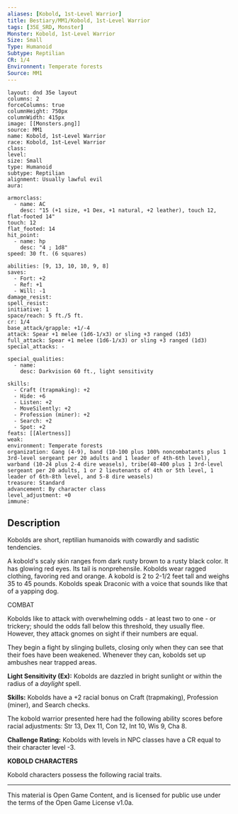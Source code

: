 ```yaml
---
aliases: [Kobold, 1st-Level Warrior]
title: Bestiary/MM1/Kobold, 1st-Level Warrior
tags: [35E_SRD, Monster]
Monster: Kobold, 1st-Level Warrior
Size: Small
Type: Humanoid
Subtype: Reptilian
CR: 1/4
Environnent: Temperate forests
Source: MM1
---
```


```statblock
layout: dnd 35e layout
columns: 2
forceColumns: true
columnHeight: 750px
columnWidth: 415px
image: [[Monsters.png]]
source: MM1
name: Kobold, 1st-Level Warrior
race: Kobold, 1st-Level Warrior
class: 
level: 
size: Small
type: Humanoid
subtype: Reptilian
alignment: Usually lawful evil
aura: 

armorclass:
  - name: AC
    desc: "15 (+1 size, +1 Dex, +1 natural, +2 leather), touch 12, flat-footed 14"
touch: 12
flat_footed: 14
hit_point:
  - name: hp
    desc: "4 ; 1d8"
speed: 30 ft. (6 squares)

abilities: [9, 13, 10, 10, 9, 8]
saves:
  - Fort: +2
  - Ref: +1
  - Will: -1
damage_resist: 
spell_resist: 
initiative: 1
space/reach: 5 ft./5 ft.
cr: 1/4
base_attack/grapple: +1/-4
attack: Spear +1 melee (1d6-1/x3) or sling +3 ranged (1d3)
full_attack: Spear +1 melee (1d6-1/x3) or sling +3 ranged (1d3)
special_attacks: -

special_qualities:
  - name: 
    desc: Darkvision 60 ft., light sensitivity

skills:
  - Craft (trapmaking): +2
  - Hide: +6
  - Listen: +2
  - MoveSilently: +2
  - Profession (miner): +2
  - Search: +2
  - Spot: +2
feats: [[Alertness]]
weak: 
environment: Temperate forests
organization: Gang (4-9), band (10-100 plus 100% noncombatants plus 1 3rd-level sergeant per 20 adults and 1 leader of 4th-6th level), warband (10-24 plus 2-4 dire weasels), tribe(40-400 plus 1 3rd-level sergeant per 20 adults, 1 or 2 lieutenants of 4th or 5th level, 1 leader of 6th-8th level, and 5-8 dire weasels)
treasure: Standard
advancement: By character class
level_adjustment: +0
immune: 
```

## Description

<p>Kobolds are short, reptilian humanoids with cowardly and sadistic tendencies.</p>
<p>A kobold's scaly skin ranges from dark rusty brown to a rusty black color. It has glowing red eyes. Its tail is nonprehensile. Kobolds wear ragged clothing, favoring red and orange. A kobold is 2 to 2-1/2 feet tall and weighs 35 to 45 pounds. Kobolds speak Draconic with a voice that sounds like that of a yapping dog.</p>
<p>COMBAT</p>
<p>Kobolds like to attack with overwhelming odds - at least two to one - or trickery; should the odds fall below this threshold, they usually flee. However, they attack gnomes on sight if their numbers are equal.</p>
<p>They begin a fight by slinging bullets, closing only when they can see that their foes have been weakened. Whenever they can, kobolds set up ambushes near trapped areas.</p>
<p>
            <b>Light Sensitivity (Ex):</b> Kobolds are dazzled in bright sunlight or within the radius of a <i>daylight</i> spell.</p>
<p>
            <b>Skills:</b> Kobolds have a +2 racial bonus on Craft (trapmaking), Profession (miner), and Search checks.</p>
<p>The kobold warrior presented here had the following ability scores before racial adjustments: Str 13, Dex 11, Con 12, Int 10, Wis 9, Cha 8.</p>
<p>
            <b>Challenge Rating:</b> Kobolds with levels in NPC classes have a CR equal to their character level -3.</p>
<p>
            <b>KOBOLD CHARACTERS</b>
          </p>
<p>Kobold characters possess the following racial traits.</p>

---

This material is Open Game Content, and is licensed for public use under
the terms of the Open Game License v1.0a.
